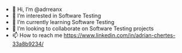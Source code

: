 - 👋 Hi, I’m @adrreanx
- 👀 I’m interested in Software Testing
- 🌱 I’m currently learning Software Testing
- 💞️ I’m looking to collaborate on Software Testing projects
- 📫 How to reach me https://www.linkedin.com/in/adrian-chertes-33a8b9234/

<!---
adrreanx/adrreanx is a ✨ special ✨ repository because its `README.md` (this file) appears on your GitHub profile.
You can click the Preview link to take a look at your changes.
--->
